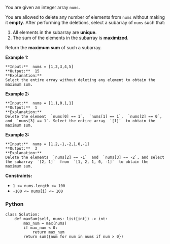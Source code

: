 You are given an integer array  `nums`.

You are allowed to delete any number of elements from  `nums`  without making it  **empty**. After performing the deletions, select a  subarray  of  `nums`  such that:

1.  All elements in the subarray are  **unique**.
2.  The sum of the elements in the subarray is  **maximized**.

Return the  **maximum sum**  of such a subarray.

**Example 1:**
```
**Input:**  nums = [1,2,3,4,5]
**Output:**  15
**Explanation:**
Select the entire array without deleting any element to obtain the maximum sum.
```
**Example 2:**
```
**Input:**  nums = [1,1,0,1,1]
**Output:**  1
**Explanation:**
Delete the element  `nums[0] == 1`,  `nums[1] == 1`,  `nums[2] == 0`, and  `nums[3] == 1`. Select the entire array  `[1]`  to obtain the maximum sum.
```
**Example 3:**
```
**Input:**  nums = [1,2,-1,-2,1,0,-1]
**Output:**  3
**Explanation:**
Delete the elements  `nums[2] == -1`  and  `nums[3] == -2`, and select the subarray  `[2, 1]`  from  `[1, 2, 1, 0, -1]`  to obtain the maximum sum.
```
**Constraints:**

-   `1 <= nums.length <= 100`
-   `-100 <= nums[i] <= 100`

### Python
```pycon
class Solution:
    def maxSum(self, nums: list[int]) -> int:
        max_num = max(nums)
        if max_num < 0:
            return max_num
        return sum({num for num in nums if num > 0})
```
